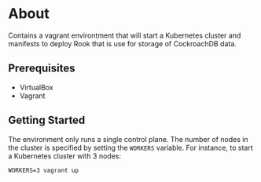 # About

Contains a vagrant environtment that will start a Kubernetes cluster and manifests to deploy  Rook that is use for storage of CockroachDB data.

## Prerequisites
- VirtualBox
- Vagrant

## Getting Started

The environment only runs a single control plane. The number of nodes in the cluster is specified by setting the `WORKERS` variable. For instance, to start a Kubernetes cluster with 3 nodes:

```
WORKERS=3 vagrant up
```